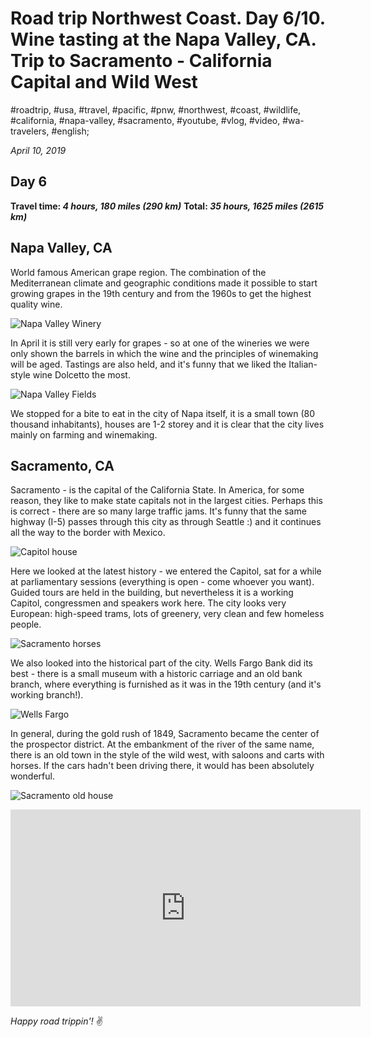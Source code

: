 # Road trip Northwest Coast. Day 6/10. Wine tasting at the Napa Valley, CA. Trip to Sacramento - California Capital and Wild West

#roadtrip, #usa, #travel, #pacific, #pnw, #northwest, #coast, #wildlife, #california, #napa-valley, #sacramento, #youtube, #vlog, #video, #wa-travelers, #english;

_April 10, 2019_

## Day 6

**Travel time: _4 hours, 180 miles (290 km)_**
**Total: _35 hours, 1625 miles (2615 km)_**

## Napa Valley, CA

World famous American grape region. The combination of the Mediterranean climate and geographic conditions made it possible to start growing grapes in the 19th century and from the 1960s to get the highest quality wine.

![Napa Valley Winery](/images/road-trip-northwest-coast-day-6-10-wine-tasting-at-the-napa-valley-ca-trip-to-sacramento-california-capital-and-wild-west/napa_valley_winery.jpg)

In April it is still very early for grapes - so at one of the wineries we were only shown the barrels in which the wine and the principles of winemaking will be aged. Tastings are also held, and it's funny that we liked the Italian-style wine Dolcetto the most.

![Napa Valley Fields](/images/road-trip-northwest-coast-day-6-10-wine-tasting-at-the-napa-valley-ca-trip-to-sacramento-california-capital-and-wild-west/napa_fields.jpg)

We stopped for a bite to eat in the city of Napa itself, it is a small town (80 thousand inhabitants), houses are 1-2 storey and it is clear that the city lives mainly on farming and winemaking.

## Sacramento, CA
Sacramento - is the capital of the California State. In America, for some reason, they like to make state capitals not in the largest cities. Perhaps this is correct - there are so many large traffic jams.
It's funny that the same highway (I-5) passes through this city as through Seattle :) and it continues all the way to the border with Mexico.

![Capitol house](/images/road-trip-northwest-coast-day-6-10-wine-tasting-at-the-napa-valley-ca-trip-to-sacramento-california-capital-and-wild-west/capitol_house.jpg)

Here we looked at the latest history - we entered the Capitol, sat for a while at parliamentary sessions (everything is open - come whoever you want). Guided tours are held in the building, but nevertheless it is a working Capitol, congressmen and speakers work here.
The city looks very European: high-speed trams, lots of greenery, very clean and few homeless people.

![Sacramento horses](/images/road-trip-northwest-coast-day-6-10-wine-tasting-at-the-napa-valley-ca-trip-to-sacramento-california-capital-and-wild-west/sacramento_horses.jpg)

We also looked into the historical part of the city. Wells Fargo Bank did its best - there is a small museum with a historic carriage and an old bank branch, where everything is furnished as it was in the 19th century (and it's working branch!).

![Wells Fargo](/images/road-trip-northwest-coast-day-6-10-wine-tasting-at-the-napa-valley-ca-trip-to-sacramento-california-capital-and-wild-west/wells_fargo.jpg)

In general, during the gold rush of 1849, Sacramento became the center of the prospector district. At the embankment of the river of the same name, there is an old town in the style of the wild west, with saloons and carts with horses. If the cars hadn't been driving there, it would has been absolutely wonderful.

![Sacramento old house](/images/road-trip-northwest-coast-day-6-10-wine-tasting-at-the-napa-valley-ca-trip-to-sacramento-california-capital-and-wild-west/sacramento_old_house.jpg)

<iframe width="560" height="315" src="https://www.youtube.com/embed/yQk1VthcjR4" frameborder="0" allow="accelerometer; autoplay; encrypted-media; gyroscope; picture-in-picture" allowfullscreen></iframe>

_Happy road trippin'!_ :v:
